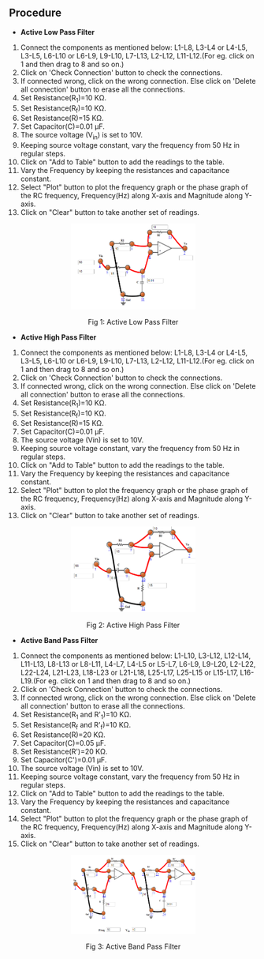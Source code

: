 ## Procedure

- **Active Low Pass Filter**
1. Connect the components as mentioned below:
L1-L8, L3-L4 or L4-L5, L3-L5, L6-L10 or L6-L9, L9-L10, L7-L13, L2-L12, L11-L12.(For eg. click on 1 and then drag to 8 and so on.)
2. Click on 'Check Connection' button to check the connections.
3. If connected wrong, click on the wrong connection. Else click on 'Delete all connection' button to erase all the connections.
4. Set Resistance(R<sub>1</sub>)=10 KΩ.
5. Set Resistance(R<sub>f</sub>)=10 KΩ.
6. Set Resistance(R)=15 KΩ.
7. Set Capacitor(C)=0.01 µF.
8. The source voltage (V<sub>in</sub>) is set to 10V.
9. Keeping source voltage constant, vary the frequency from 50 Hz in regular steps.
10. Click on "Add to Table" button to add the readings to the table.
11. Vary the Frequency by keeping the resistances and capacitance constant.
12. Select "Plot" button to plot the frequency graph or the phase graph of the RC frequency, Frequency(Hz) along X-axis and Magnitude along Y-axis.
13. Click on "Clear" button to take another set of readings.

<div align="center">
<img src="images/lowpass_prc.png" width="50%">
<p>Fig 1: Active Low Pass Filter</p>
</div>

- **Active High Pass Filter**
1. Connect the components as mentioned below:
L1-L8, L3-L4 or L4-L5, L3-L5, L6-L10 or L6-L9, L9-L10, L7-L13, L2-L12, L11-L12.(For eg. click on 1 and then drag to 8 and so on.)
2. Click on 'Check Connection' button to check the connections.
3. If connected wrong, click on the wrong connection. Else click on 'Delete all connection' button to erase all the connections.
4. Set Resistance(R<sub>1</sub>)=10 KΩ.
5. Set Resistance(R<sub>f</sub>)=10 KΩ.
6. Set Resistance(R)=15 KΩ.
7. Set Capacitor(C)=0.01 µF.
8. The source voltage (Vin) is set to 10V.
9. Keeping source voltage constant, vary the frequency from 50 Hz in regular steps.
10. Click on "Add to Table" button to add the readings to the table.
11. Vary the Frequency by keeping the resistances and capacitance constant.
12. Select "Plot" button to plot the frequency graph or the phase graph of the RC frequency, Frequency(Hz) along X-axis and Magnitude along Y-axis.
13. Click on "Clear" button to take another set of readings.

<div align="center">
<img src="images/highpass_prc.png" width="50%">
<p>Fig 2: Active High Pass Filter</p>
</div>


- **Active Band Pass Filter**
1. Connect the components as mentioned below:
L1-L10, L3-L12, L12-L14, L11-L13, L8-L13 or L8-L11, L4-L7, L4-L5 or L5-L7, L6-L9, L9-L20, L2-L22, L22-L24, L21-L23, L18-L23 or L21-L18, L25-L17, L25-L15 or L15-L17, L16-L19.(For eg. click on 1 and then drag to 8 and so on.)
2. Click on 'Check Connection' button to check the connections.
3. If connected wrong, click on the wrong connection. Else click on 'Delete all connection' button to erase all the connections.
4. Set Resistance(R<sub>1</sub> and R'<sub>1</sub>)=10 KΩ.
5. Set Resistance(R<sub>f</sub> and R'<sub>f</sub>)=10 KΩ.
6. Set Resistance(R)=20 KΩ.
7. Set Capacitor(C)=0.05 µF.
8. Set Resistance(R')=20 KΩ.
9. Set Capacitor(C')=0.01 µF.
10. The source voltage (Vin) is set to 10V.
11. Keeping source voltage constant, vary the frequency from 50 Hz in regular steps.
12. Click on "Add to Table" button to add the readings to the table.
13. Vary the Frequency by keeping the resistances and capacitance constant.
14. Select "Plot" button to plot the frequency graph or the phase graph of the RC frequency, Frequency(Hz) along X-axis and Magnitude along Y-axis.
15. Click on "Clear" button to take another set of readings.

<div align="center">
<img src="images/bandpass_prc.png" width="50%">
<p>Fig 3: Active Band Pass Filter</p>
</div>
